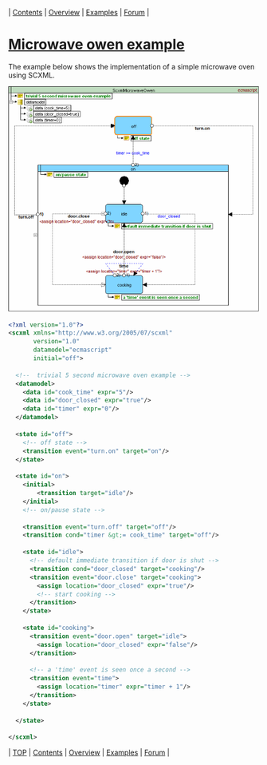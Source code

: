 <a name="top-anchor"/>

| [Contents](../README.md#table-of-contents) | [Overview](../README.md#scxml-overview) | [Examples](../README.md#examples) | [Forum](https://github.com/alexzhornyak/SCXML-tutorial/discussions) |

# [Microwave owen example](https://www.w3.org/TR/scxml/#N11619)

The example below shows the implementation of a simple microwave oven using SCXML.

![microwave_owen](../Images/6%20-%20Microwave%20Owen.gif)

```xml
<?xml version="1.0"?>
<scxml xmlns="http://www.w3.org/2005/07/scxml"
       version="1.0"
       datamodel="ecmascript"
       initial="off">

  <!--  trivial 5 second microwave oven example -->
  <datamodel>
    <data id="cook_time" expr="5"/>
    <data id="door_closed" expr="true"/>
    <data id="timer" expr="0"/>
  </datamodel>

  <state id="off">
    <!-- off state -->
    <transition event="turn.on" target="on"/>
  </state>

  <state id="on">
    <initial>
        <transition target="idle"/>
    </initial>
    <!-- on/pause state -->

    <transition event="turn.off" target="off"/>
    <transition cond="timer &gt;= cook_time" target="off"/>

    <state id="idle">
      <!-- default immediate transition if door is shut -->
      <transition cond="door_closed" target="cooking"/>
      <transition event="door.close" target="cooking">
        <assign location="door_closed" expr="true"/>
        <!-- start cooking -->
      </transition>
    </state>

    <state id="cooking">
      <transition event="door.open" target="idle">
        <assign location="door_closed" expr="false"/>
      </transition>

      <!-- a 'time' event is seen once a second -->
      <transition event="time">
        <assign location="timer" expr="timer + 1"/>
      </transition>
    </state>

  </state>

</scxml>
```

| [TOP](#top-anchor) | [Contents](../README.md#table-of-contents) | [Overview](../README.md#scxml-overview) | [Examples](../README.md#examples) | [Forum](https://github.com/alexzhornyak/SCXML-tutorial/discussions) |
